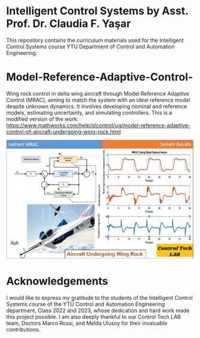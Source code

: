 
# Intelligent Control Systems  by Asst. Prof. Dr. Claudia F. Yaşar

This repository contains the curriculum materials used for the Intelligent Control Systems course YTU Department of Control and Automation Engineering.

# Model-Reference-Adaptive-Control-
Wing rock control in delta wing aircraft through Model Reference Adaptive Control (MRAC), aiming to match the system with an ideal reference model despite unknown dynamics. It involves developing nominal and reference models, estimating uncertainty, and simulating controllers.
This is a modified version of the work: https://www.mathworks.com/help/slcontrol/ug/model-reference-adaptive-control-of-aircraft-undergoing-wing-rock.html

<img src="Wingrock.jpg" width="900"> 

# Acknowledgements
I would like to express my gratitude to the students of the Intelligent Control Systems course of the YTÜ Control and Automation Engineering department, Class 2022 and 2023, whose dedication and hard work made this project possible. I am also deeply thankful to our Control Tech LAB team, Doctors Marco Rossi, and Melda Ulusoy for their invaluable contributions.
